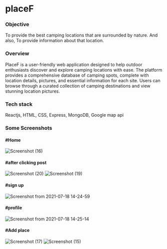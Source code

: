 # placeF

### Objective
To provide the best camping locations that are surrounded by nature. And also, To provide information 
about that location.


### Overview
PlaceF is a user-friendly web application designed to help outdoor enthusiasts discover and explore camping locations with ease. The platform provides a comprehensive database of camping spots, complete with location details, pictures, and essential information for each site. Users can browse through a curated collection of camping destinations and view stunning location pictures.

### Tech stack
Reactjs, HTML, CSS, Express, MongoDB, Google map api

### Some Screenshots

#### #Home
![Screenshot (16)](https://user-images.githubusercontent.com/52958581/137092911-edf0243a-ae98-4326-bb8d-b4325db33cad.png)


#### #after clicking post
![Screenshot (20)](https://user-images.githubusercontent.com/52958581/137093863-ded3ea2a-311a-44a1-9d1f-59ec126bb4eb.png)
![Screenshot (19)](https://user-images.githubusercontent.com/52958581/137093937-84b3f088-0d0d-41ce-8df3-32dfc8b1d27a.png)

#### #sign up
![Screenshot from 2021-07-18 14-24-59](https://user-images.githubusercontent.com/52958581/126114401-3c9d0e4b-a0c2-4e9e-b6a3-35caac140614.png)


#### #profile
![Screenshot from 2021-07-18 14-25-14](https://user-images.githubusercontent.com/52958581/126114659-b018bbef-02d3-42cb-9c35-732e6c177227.png)

#### #Add place
![Screenshot (17)](https://user-images.githubusercontent.com/52958581/137094039-eca6610e-646f-41e0-a547-7dbd0ef6db6e.png)
![Screenshot (15)](https://user-images.githubusercontent.com/52958581/137094116-0744a5e0-e5aa-490d-b1aa-b5ecf5dd02f8.png)
